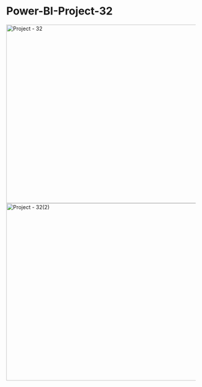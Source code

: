 # Power-BI-Project-32

<img width="844" height="474" alt="Project - 32" src="https://github.com/user-attachments/assets/a4f04fca-9542-44a4-b0e4-1fc26a7de596" />

<img width="843" height="471" alt="Project - 32(2)" src="https://github.com/user-attachments/assets/f2d14dba-4e19-4e54-9ba5-4eea3d666c43" />

